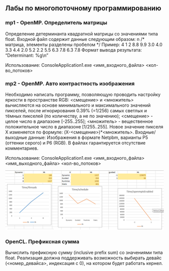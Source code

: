 ## Лабы по многопоточному программированию
 
### mp1 - OpenMP. Определитель матрицы
Определение детерминанта квадратной матрицы со значениями типа float.
Входной файл содержит данные следующим образом:
n
/* матрица, элементы разделены пробелом */
Пример:
4
1 2 8.8 9.9
3.0 4.0 3.3 4.4
2.0 5.2 2.2 5.5
6.3 7.8 6.3 7.8 
Формат вывода результата: “Determinant: %g\n”

Использование: ConsoleApplication1.exe <имя_входного_файла> <кол-во_потоков>

### mp2 - OpenMP. Авто контрастность изображения
Необходимо написать программу, позволяющую проводить настройку яркости в пространстве RGB: <смещение> и <множитель> вычисляются на основе минимального и максимального значений пикселей, после игнорирования 0.39% (=1/256) самых светлых и тёмных пикселей (по количеству, а не по значению);
<смещение> - целое число в диапазоне [-255..255];
<множитель> - вещественное положительное число в диапазоне [1/255..255].
Новое значение пикселя X изменяется по формуле: (X-<смещение>)*<множитель>.
Входные/выходные данные: Изображения в формате Netpbm, варианты P5 (оттенки серого) и P6 (RGB). В файлах гарантируется отсутствие комментариев.

Использование: ConsoleApplication1.exe <имя_входного_файла> <имя_выходного_файла> <кол-во_потоков>

![alt text](mp2Graph.png)

### OpenCL. Префиксная сумма
Вычислить префиксную сумму (inclusive prefix sum) со значениями типа float.
Реализация должна поддерживать возможность выбирать девайс (<номер_девайса>, индексация с 0), на котором будет работать кернел.
